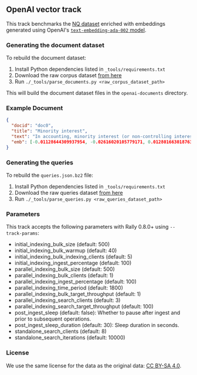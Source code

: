 ## OpenAI vector track

This track benchmarks the [NQ dataset](https://huggingface.co/datasets/BeIR/nq) enriched with embeddings generated using OpenAI's [`text-embedding-ada-002` model](https://openai.com/blog/new-and-improved-embedding-model).

### Generating the document dataset

To rebuild the document dataset:

1. Install Python dependencies listed in `_tools/requirements.txt`
2. Download the raw corpus dataset [from here](https://rally-tracks.elastic.co/openai_vector/raw_data/corpus/nq_openai-text-embedding-ada-002_corpus_dataset.arrow)
3. Run `./_tools/parse_documents.py <raw_corpus_dataset_path>`

This will build the document dataset files in the `openai-documents` directory.

### Example Document

```json
{
  "docid": "doc0",
  "title": "Minority interest",
  "text": "In accounting, minority interest (or non-controlling interest) is the portion of a subsidiary corporation's stock that is not owned by the parent corporation. The magnitude of the minority interest in the subsidiary company is generally less than 50% of outstanding shares, or the corporation would generally cease to be a subsidiary of the parent.[1]",
  "emb": [-0.01128644309937954, -0.02616020105779171, 0.012801663018763065, ...]
}
```

### Generating the queries

To rebuild the `queries.json.bz2` file:

1. Install Python dependencies listed in `_tools/requirements.txt`
2. Download the raw queries dataset [from here](https://rally-tracks.elastic.co/openai_vector/raw_data/queries/nq_openai-text-embedding-ada-002_queries_dataset.arrow)
3. Run `./_tools/parse_queries.py <raw_queries_dataset_path>`

### Parameters

This track accepts the following parameters with Rally 0.8.0+ using `--track-params`:

- initial_indexing_bulk_size (default: 500)
- initial_indexing_bulk_warmup (default: 40)
- initial_indexing_bulk_indexing_clients (default: 5)
- initial_indexing_ingest_percentage (default: 100)
- parallel_indexing_bulk_size (default: 500)
- parallel_indexing_bulk_clients (default: 1)
- parallel_indexing_ingest_percentage (default: 100)
- parallel_indexing_time_period (default: 1800)
- parallel_indexing_bulk_target_throughput (default: 1)
- parallel_indexing_search_clients (default: 3)
- parallel_indexing_search_target_throughput (default: 100)
- post_ingest_sleep (default: false): Whether to pause after ingest and prior to subsequent operations.
- post_ingest_sleep_duration (default: 30): Sleep duration in seconds.
- standalone_search_clients (default: 8)
- standalone_search_iterations (default: 10000)

### License

We use the same license for the data as the original data: [CC BY-SA 4.0](https://creativecommons.org/licenses/by-sa/4.0/).
